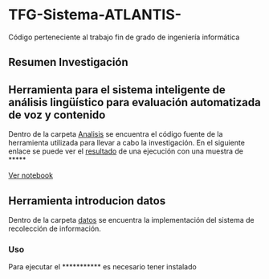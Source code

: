 # TFG-Sistema-ATLANTIS-
Código perteneciente al trabajo fin de grado de ingeniería informática

## Resumen Investigación

## Herramienta para el sistema inteligente de análisis lingüístico para evaluación automatizada de voz y contenido 

Dentro de la carpeta [Analisis](./analisis) se encuentra el código fuente de la herramienta utilizada para llevar
a cabo la investigación. En el siguiente enlace se puede ver el [resultado](./A*******s.ipynb) de una
ejecución con una muestra de *****


[Ver notebook](./*****.ipynb)

## Herramienta introducion datos

Dentro de la carpeta [datos](./datos) se encuentra la implementación del sistema de recolección de información.

### Uso

Para ejecutar el *********** es necesario tener instalado 
